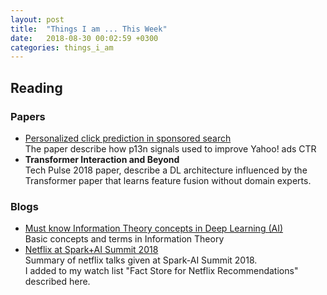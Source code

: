 ```yaml
---
layout: post
title:  "Things I am ... This Week"
date:   2018-08-30 00:02:59 +0300
categories: things_i_am
---
```


## Reading 

### Papers
- [Personalized click prediction in sponsored search][p13n-paper]  
The paper describe how p13n signals used to improve Yahoo! ads CTR  
- **Transformer Interaction and Beyond**  
Tech Pulse 2018 paper, describe a DL architecture influenced by the Transformer paper that learns feature fusion without domain experts.

### Blogs
- [Must know Information Theory concepts in Deep Learning (AI)][it-for-ai]  
Basic concepts and terms in Information Theory  
- [Netflix at Spark+AI Summit 2018][netflix-spark]  
Summary of netflix talks given at Spark-AI Summit 2018.  
I added to my watch list "Fact Store for Netflix Recommendations" described here.



[p13n-paper]: https://dl.acm.org/citation.cfm?doid=1718487.1718531
[it-for-ai]:https://towardsdatascience.com/must-know-information-theory-concepts-in-deep-learning-ai-e54a5da9769d
[netflix-spark]:https://medium.com/netflix-techblog/netflix-at-spark-ai-summit-2018-5304749ed7fa
